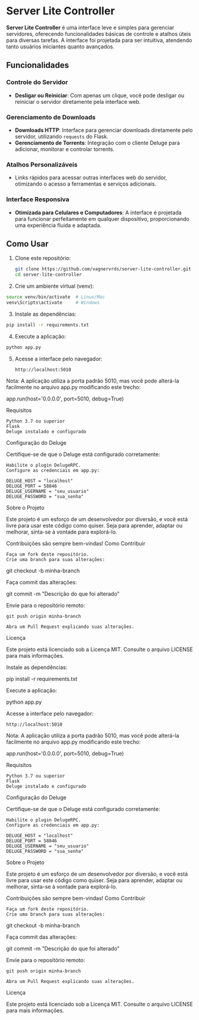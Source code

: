 # Server Lite Controller

**Server Lite Controller** é uma interface leve e simples para gerenciar servidores, oferecendo funcionalidades básicas de controle e atalhos úteis para diversas tarefas. A interface foi projetada para ser intuitiva, atendendo tanto usuários iniciantes quanto avançados.

## Funcionalidades

### Controle do Servidor

- **Desligar ou Reiniciar**: Com apenas um clique, você pode desligar ou reiniciar o servidor diretamente pela interface web.

### Gerenciamento de Downloads

- **Downloads HTTP**: Interface para gerenciar downloads diretamente pelo servidor, utilizando `requests` do Flask.
- **Gerenciamento de Torrents**: Integração com o cliente Deluge para adicionar, monitorar e controlar torrents.

### Atalhos Personalizáveis

- Links rápidos para acessar outras interfaces web do servidor, otimizando o acesso a ferramentas e serviços adicionais.

### Interface Responsiva

- **Otimizada para Celulares e Computadores**: A interface é projetada para funcionar perfeitamente em qualquer dispositivo, proporcionando uma experiência fluida e adaptada.

## Como Usar

1. Clone este repositório:
   ```bash
   git clone https://github.com/vagnervrds/server-lite-controller.git
   cd server-lite-controller
   ```
2. Crie um ambiente virtual (venv):

```bash python3 -m venv venv
source venv/bin/activate  # Linux/Mac
venv\Scripts\activate     # Windows
```

3. Instale as dependências:

```bash
pip install -r requirements.txt
```

4. Execute a aplicação:

```bash
python app.py
```

5.  Acesse a interface pelo navegador:

        http://localhost:5010

Nota: A aplicação utiliza a porta padrão 5010, mas você pode alterá-la facilmente no arquivo app.py modificando este trecho:

app.run(host='0.0.0.0', port=5010, debug=True)

Requisitos

    Python 3.7 ou superior
    Flask
    Deluge instalado e configurado

Configuração do Deluge

Certifique-se de que o Deluge está configurado corretamente:

    Habilite o plugin DelugeRPC.
    Configure as credenciais em app.py:

    DELUGE_HOST = "localhost"
    DELUGE_PORT = 58846
    DELUGE_USERNAME = "seu_usuario"
    DELUGE_PASSWORD = "sua_senha"

Sobre o Projeto

Este projeto é um esforço de um desenvolvedor por diversão, e você está livre para usar este código como quiser. Seja para aprender, adaptar ou melhorar, sinta-se à vontade para explorá-lo.

Contribuições são sempre bem-vindas!
Como Contribuir

    Faça um fork deste repositório.
    Crie uma branch para suas alterações:

git checkout -b minha-branch

Faça commit das alterações:

git commit -m "Descrição do que foi alterado"

Envie para o repositório remoto:

    git push origin minha-branch

    Abra um Pull Request explicando suas alterações.

Licença

Este projeto está licenciado sob a Licença MIT. Consulte o arquivo LICENSE para mais informações.

Instale as dependências:

pip install -r requirements.txt

Execute a aplicação:

python app.py

Acesse a interface pelo navegador:

    http://localhost:5010

Nota: A aplicação utiliza a porta padrão 5010, mas você pode alterá-la facilmente no arquivo app.py modificando este trecho:

app.run(host='0.0.0.0', port=5010, debug=True)

Requisitos

    Python 3.7 ou superior
    Flask
    Deluge instalado e configurado

Configuração do Deluge

Certifique-se de que o Deluge está configurado corretamente:

    Habilite o plugin DelugeRPC.
    Configure as credenciais em app.py:

    DELUGE_HOST = "localhost"
    DELUGE_PORT = 58846
    DELUGE_USERNAME = "seu_usuario"
    DELUGE_PASSWORD = "sua_senha"

Sobre o Projeto

Este projeto é um esforço de um desenvolvedor por diversão, e você está livre para usar este código como quiser. Seja para aprender, adaptar ou melhorar, sinta-se à vontade para explorá-lo.

Contribuições são sempre bem-vindas!
Como Contribuir

    Faça um fork deste repositório.
    Crie uma branch para suas alterações:

git checkout -b minha-branch

Faça commit das alterações:

git commit -m "Descrição do que foi alterado"

Envie para o repositório remoto:

    git push origin minha-branch

    Abra um Pull Request explicando suas alterações.

Licença

Este projeto está licenciado sob a Licença MIT. Consulte o arquivo LICENSE para mais informações.
